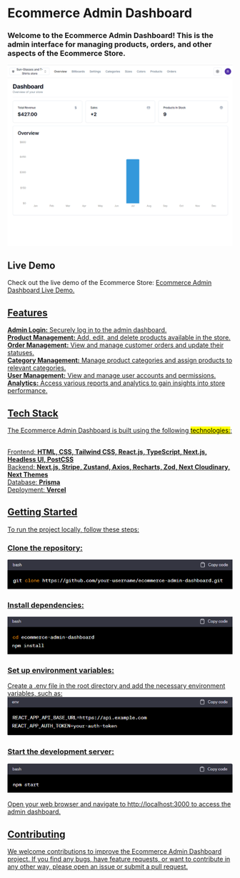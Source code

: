 <h1>Ecommerce Admin Dashboard</h1>
<h3>Welcome to the Ecommerce Admin Dashboard! This is the admin interface for managing products, orders, and other aspects of the Ecommerce Store.</h3>

<img src="./src/admin-1.png" alt="Ecommerce_Store_Screenshot"/>

<h2>Live Demo</h2>
Check out the live demo of the Ecommerce Store: <span> <a href=https://ecommerce-admin-phi-seven.vercel.app target="_blank"> Ecommerce Admin Dashboard Live Demo. <span>

<h2>Features</h2>
<b>Admin Login:</b> Securely log in to the admin dashboard.<br>
<b>Product Management:</b> Add, edit, and delete products available in the store.<br>
<b>Order Management:</b> View and manage customer orders and update their statuses.<br>
<b>Category Management:</b> Manage product categories and assign products to relevant categories.<br>
<b>User Management:</b> View and manage user accounts and permissions.<br>
<b>Analytics:</b> Access various reports and analytics to gain insights into store performance.

<h2>Tech Stack</h2>
The Ecommerce Admin Dashboard is built using the following <mark>technologies:</mark>:<br>
<br>

Frontend: <b>HTML, CSS, Tailwind CSS, React.js, TypeScript, Next.js, Headless UI, PostCSS</b> <br>
Backend: <b>Next.js, Stripe, Zustand, Axios, Recharts, Zod, Next Cloudinary, Next Themes</b> <br>
Database: <b>Prisma</b> <br>
Deployment: <b>Vercel</b> <br>

<h2>Getting Started </h2>
To run the project locally, follow these steps:

<h3>Clone the repository:</h3>
<img src="./src/clone-2.png" alt="clone"/> <br>

<h3>Install dependencies:</h3>
<img src="./src/dep-2.png" alt="dep"/><br>

<h3>Set up environment variables:</h3>
Create a .env file in the root directory and add the necessary environment variables, such as: <br>
<img src="./src/env-2.png" alt="env"/>

<h3>Start the development server:</h3>
<img src="./src/start-2.png" alt="start"/> <br>

Open your web browser and navigate to http://localhost:3000 to access the admin dashboard.
<h2>Contributing</h2>
We welcome contributions to improve the Ecommerce Admin Dashboard project. If you find any bugs, have feature requests, or want to contribute in any other way, please open an issue or submit a pull request.
